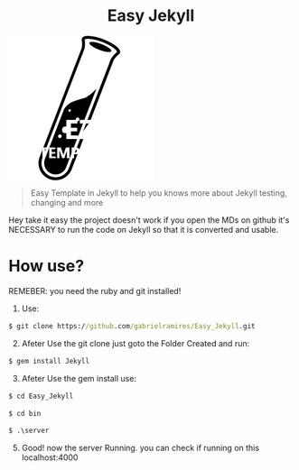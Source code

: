 <h1 align="center"> Easy Jekyll </h1>

<img align="center" src="Base/public/Assets/Images/Icons/Website_favicon.png">

> Easy Template in Jekyll to help you knows more about Jekyll testing, changing and more


Hey take it easy the project doesn't work if you open the MDs on github it's NECESSARY to run the code on Jekyll so that it is converted and usable.


# How use?

REMEBER: you need the ruby and git installed!

1. Use:

```cmd
$ git clone https://github.com/gabrielramires/Easy_Jekyll.git
```

2. Afeter Use the git clone just goto the Folder Created and run:

```cmd
$ gem install Jekyll
```

3. Afeter Use the gem install use:

```cmd
$ cd Easy_Jekyll
```

```cmd
$ cd bin
```

```cmd
$ .\server
```

5. Good! now the server Running. you can check if running on this localhost:4000
